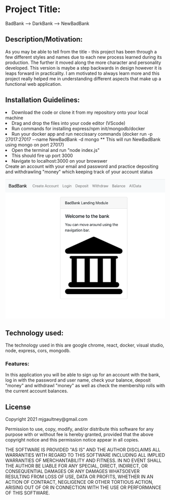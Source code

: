 
<h1>Project Title:</h1> BadBank --> DarkBank --> NewBadBank

<h2>Description/Motivation:</h2> 
As you may be able to tell from the title - this project has been through a few different styles and names due to each new process learned during its production. The further it moved along the more character and personality developed. This version is maybe a step backwards in design however it is leaps forward in practicality. I am motivated to always learn more and this project really helped me in understanding different aspects that make up a functional web application. 

<h2>Installation Guidelines:</h2> 
<li>Download the code or clone it from my repository onto your local machine</li>
<li>Drag and drop the files into your code editor (VScode)</li>
<li>Run commands for installing express/npm init/mongodb/docker</li>
<li>Run your docker app and run neccissary commands (docker run -p 27017:27017 --name NewBadBank -d mongo  **  This will run NewBadBank using mongo on port 27017)</li>
<li>Open the terminal and run "node index.js"</li>
<li>This should fire up port 3000</li>
<li>Navigate to localhost:3000 on your browswer</li>
</li>Create an account with your email and password and practice depositing and withdrawling "money" which keeping track of your account status</li>

 
![Alt text](https://github.com/mjgaultney/NewBadBank/blob/main/badbank.png?raw=true "Log In")



<h2>Technology used:</h2> 
The technology used in this are google chrome, react, docker, visual studio, node, express, cors, mongodb.  
<h3>Features:</h3> In this application you will be able to sign up for an account with the bank, log in with the password and user name, check your balance, deposit "money" and withdrawl "money" as well as check the membership rolls with the current account balances. 

<h2>License</h2> 
Copyright 2021 mjgaultney@gmail.com

Permission to use, copy, modify, and/or distribute this software for any purpose with or without fee is hereby granted, provided that the above copyright notice and this permission notice appear in all copies.

THE SOFTWARE IS PROVIDED "AS IS" AND THE AUTHOR DISCLAIMS ALL WARRANTIES WITH REGARD TO THIS SOFTWARE INCLUDING ALL IMPLIED WARRANTIES OF MERCHANTABILITY AND FITNESS. IN NO EVENT SHALL THE AUTHOR BE LIABLE FOR ANY SPECIAL, DIRECT, INDIRECT, OR CONSEQUENTIAL DAMAGES OR ANY DAMAGES WHATSOEVER RESULTING FROM LOSS OF USE, DATA OR PROFITS, WHETHER IN AN ACTION OF CONTRACT, NEGLIGENCE OR OTHER TORTIOUS ACTION, ARISING OUT OF OR IN CONNECTION WITH THE USE OR PERFORMANCE OF THIS SOFTWARE.
